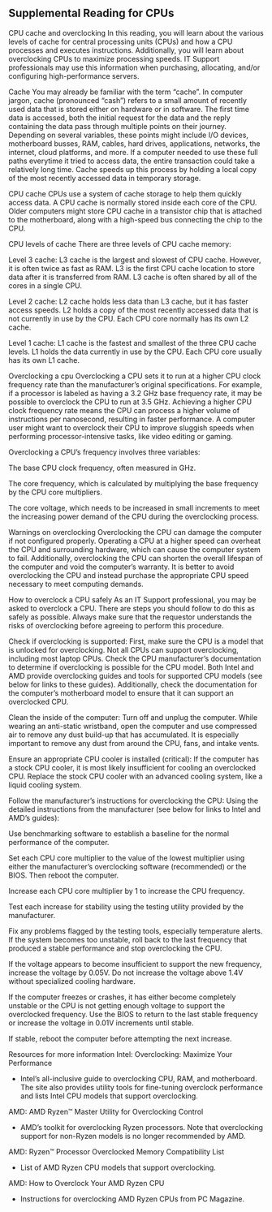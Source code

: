 ## Supplemental Reading for CPUs

CPU cache and overclocking
In this reading, you will learn about the various levels of cache for central processing units (CPUs) and how a CPU processes and executes instructions. Additionally, you will learn about overclocking CPUs to maximize processing speeds. IT Support professionals may use this information when purchasing, allocating, and/or configuring high-performance servers.  

Cache
You may already be familiar with the term “cache”. In computer jargon, cache (pronounced “cash”) refers to a small amount of recently used data that is stored either on hardware or in software. The first time data is accessed, both the initial request for the data and the reply containing the data pass through multiple points on their journey. Depending on several variables, these points might include I/O devices, motherboard busses, RAM, cables, hard drives, applications, networks, the internet, cloud platforms, and more. If a computer needed to use these full paths everytime it tried to access data, the entire transaction could take a relatively long time. Cache speeds up this process by holding a local copy of the most recently accessed data in temporary storage.    

CPU cache
CPUs use a system of cache storage to help them quickly access data. A CPU cache is normally stored inside each core of the CPU. Older computers might store CPU cache in a transistor chip that is attached to the motherboard, along with a high-speed bus connecting the chip to the CPU. 


CPU levels of cache
There are three levels of CPU cache memory:

Level 3 cache: L3 cache is the largest and slowest of CPU cache. However, it is often twice as fast as RAM. L3 is the first CPU cache location to store data after it is transferred from RAM. L3 cache is often shared by all of the cores in a single CPU. 

Level 2 cache: L2 cache holds less data than L3 cache, but it has faster access speeds. L2 holds a copy of the most recently accessed data that is not currently in use by the CPU. Each CPU core normally has its own L2 cache.

Level 1 cache: L1 cache is the fastest and smallest of the three CPU cache levels. L1 holds the data currently in use by the CPU. Each CPU core usually has its own L1 cache.


Overclocking a cpu 
Overclocking a CPU sets it to run at a higher CPU clock frequency rate than the manufacturer’s original specifications. For example, if a processor is labeled as having a 3.2 GHz base frequency rate, it may be possible to overclock the CPU to run at 3.5 GHz. Achieving a higher CPU clock frequency rate means the CPU can process a higher volume of instructions per nanosecond, resulting in faster performance. A computer user might want to overclock their CPU to improve sluggish speeds when performing processor-intensive tasks, like video editing or gaming. 

Overclocking a CPU’s frequency involves three variables:

The base CPU clock frequency, often measured in GHz.

The core frequency, which is calculated by multiplying the base frequency by the CPU core multipliers. 

The core voltage, which needs to be increased in small increments to meet the increasing power demand of the CPU during the overclocking process.

Warnings on overclocking
Overclocking the CPU can damage the computer if not configured properly. Operating a CPU at a higher speed can overheat the CPU and surrounding hardware, which can cause the computer system to fail. Additionally, overclocking the CPU can shorten the overall lifespan of the computer and void the computer’s warranty. It is better to avoid overclocking the CPU and instead purchase the appropriate CPU speed necessary to meet computing demands.  

How to overclock a CPU safely
As an IT Support professional, you may be asked to overclock a CPU. There are steps you should follow to do this as safely as possible. Always make sure that the requestor understands the risks of overclocking before agreeing to perform this procedure. 

Check if overclocking is supported: First, make sure the CPU is a model that is unlocked for overclocking. Not all CPUs can support overclocking, including most laptop CPUs. Check the CPU manufacturer’s documentation to determine if overclocking is possible for the CPU model. Both Intel and AMD provide overclocking guides and tools for supported CPU models (see below for links to these guides). Additionally, check the documentation for the computer’s motherboard model to ensure that it can support an overclocked CPU.

Clean the inside of the computer: Turn off and unplug the computer. While wearing an anti-static wristband, open the computer and use compressed air to remove any dust build-up that has accumulated. It is especially important to remove any dust from around the CPU, fans, and intake vents.

Ensure an appropriate CPU cooler is installed (critical): If the computer has a stock CPU cooler, it is most likely insufficient for cooling an overclocked CPU. Replace the stock CPU cooler with an advanced cooling system, like a liquid cooling system.

Follow the manufacturer’s instructions for overclocking the CPU: Using the detailed instructions from the manufacturer (see below for links to Intel and AMD’s guides): 

Use benchmarking software to establish a baseline for the normal performance of the computer.

Set each CPU core multiplier to the value of the lowest multiplier using either the manufacturer’s overclocking software (recommended) or the BIOS. Then reboot the computer. 

Increase each CPU core multiplier by 1 to increase the CPU frequency. 

Test each increase for stability using the testing utility provided by the manufacturer. 

Fix any problems flagged by the testing tools, especially temperature alerts. If the system becomes too unstable, roll back to the last frequency that produced a stable performance and stop overclocking the CPU.

If the voltage appears to become insufficient to support the new frequency, increase the voltage by 0.05V. Do not increase the voltage above 1.4V without specialized cooling hardware.

If the computer freezes or crashes, it has either become completely unstable or the CPU is not getting enough voltage to support the overclocked frequency. Use the BIOS to return to the last stable frequency or increase the voltage in 0.01V increments until stable.

If stable, reboot the computer before attempting the next increase. 


Resources for more information
Intel: 
Overclocking: Maximize Your Performance
 - Intel’s all-inclusive guide to overclocking CPU, RAM, and motherboard. The site also provides utility tools for fine-tuning overclock performance and lists Intel CPU models that support overclocking.

AMD: 
AMD Ryzen™ Master Utility for Overclocking Control
 - AMD’s toolkit for overclocking Ryzen processors. Note that overclocking support for non-Ryzen models is no longer recommended by AMD.

AMD: 
Ryzen™ Processor Overclocked Memory Compatibility List
 - List of AMD Ryzen CPU models that support overclocking.

AMD: 
How to Overclock Your AMD Ryzen CPU
 - Instructions for overclocking AMD Ryzen CPUs from PC Magazine.
